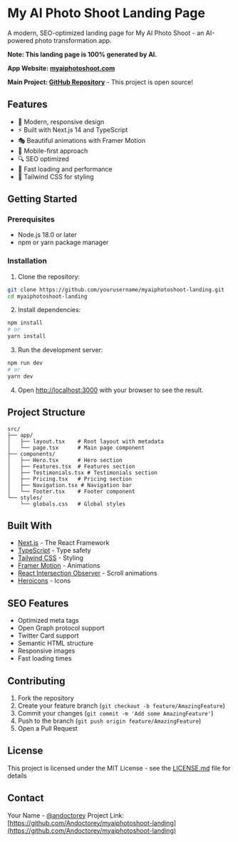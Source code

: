 # My AI Photo Shoot Landing Page

A modern, SEO-optimized landing page for My AI Photo Shoot - an AI-powered photo transformation app.

**Note: This landing page is 100% generated by AI.**

**App Website: [myaiphotoshoot.com](https://myaiphotoshoot.com)**

**Main Project: [GitHub Repository](https://github.com/Andoctorey/myaiphotoshoot.com)** - This project is open source!

## Features

- 🎨 Modern, responsive design
- ⚡ Built with Next.js 14 and TypeScript
- 🎭 Beautiful animations with Framer Motion
- 📱 Mobile-first approach
- 🔍 SEO optimized
- 🎯 Fast loading and performance
- 🌈 Tailwind CSS for styling

## Getting Started

### Prerequisites

- Node.js 18.0 or later
- npm or yarn package manager

### Installation

1. Clone the repository:
```bash
git clone https://github.com/yourusername/myaiphotoshoot-landing.git
cd myaiphotoshoot-landing
```

2. Install dependencies:
```bash
npm install
# or
yarn install
```

3. Run the development server:
```bash
npm run dev
# or
yarn dev
```

4. Open [http://localhost:3000](http://localhost:3000) with your browser to see the result.

## Project Structure

```
src/
├── app/
│   ├── layout.tsx    # Root layout with metadata
│   └── page.tsx      # Main page component
├── components/
│   ├── Hero.tsx      # Hero section
│   ├── Features.tsx  # Features section
│   ├── Testimonials.tsx # Testimonials section
│   ├── Pricing.tsx   # Pricing section
│   ├── Navigation.tsx # Navigation bar
│   └── Footer.tsx    # Footer component
└── styles/
    └── globals.css   # Global styles
```

## Built With

- [Next.js](https://nextjs.org/) - The React Framework
- [TypeScript](https://www.typescriptlang.org/) - Type safety
- [Tailwind CSS](https://tailwindcss.com/) - Styling
- [Framer Motion](https://www.framer.com/motion/) - Animations
- [React Intersection Observer](https://github.com/thebuilder/react-intersection-observer) - Scroll animations
- [Heroicons](https://heroicons.com/) - Icons

## SEO Features

- Optimized meta tags
- Open Graph protocol support
- Twitter Card support
- Semantic HTML structure
- Responsive images
- Fast loading times

## Contributing

1. Fork the repository
2. Create your feature branch (`git checkout -b feature/AmazingFeature`)
3. Commit your changes (`git commit -m 'Add some AmazingFeature'`)
4. Push to the branch (`git push origin feature/AmazingFeature`)
5. Open a Pull Request

## License

This project is licensed under the MIT License - see the [LICENSE.md](LICENSE.md) file for details

## Contact

Your Name - [@andoctorey](https://x.com/andoctorey)
Project Link: [https://github.com/Andoctorey/myaiphotoshoot-landing](https://github.com/Andoctorey/myaiphotoshoot-landing)
